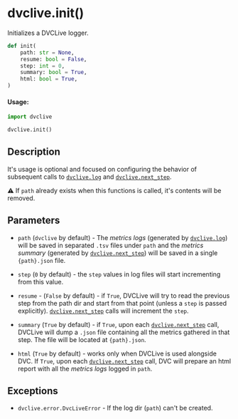 # dvclive.init()

Initializes a DVCLive logger.

```py
def init(
    path: str = None,
    resume: bool = False,
    step: int = 0,
    summary: bool = True,
    html: bool = True,
)
```

#### Usage:

```py
import dvclive

dvclive.init()
```

## Description

It's usage is optional and focused on configuring the behavior of subsequent
calls to [`dvclive.log`](/doc/dvclive/api-reference/log) and
[`dvclive.next_step`](/doc/dvclive/api-reference/next_step).

⚠️ If `path` already exists when this functions is called, it's contents will be
removed.

## Parameters

- `path` (`dvclive` by default) - The _metrics logs_ (generated by
  [`dvclive.log`](/doc/dvclive/api-reference/log)) will be saved in separated
  `.tsv` files under `path` and the _metrics summary_ (generated by
  [`dvclive.next_step`](/doc/dvclive/api-reference/next_step)) will be saved in
  a single `{path}.json` file.

- `step` (`0` by default) - the `step` values in log files will start
  incrementing from this value.

- `resume` - (`False` by default) - if `True`, DVCLive will try to read the
  previous step from the path dir and start from that point (unless a `step` is
  passed explicitly).
  [`dvclive.next_step`](/doc/dvclive/api-reference/next_step) calls will
  increment the `step`.

- `summary` (`True` by default) - if `True`, upon each
  [`dvclive.next_step`](/doc/dvclive/api-reference/next_step) call, DVCLive will
  dump a `.json` file containing all the metrics gathered in that step. The file
  will be located at `{path}.json`.

- `html` (`True` by default) - works only when DVCLive is used alongside DVC. If
  `True`, upon each [`dvclive.next_step`](/doc/dvclive/api-reference/next_step)
  call, DVC will prepare an html report with all the _metrics logs_ logged in
  `path`.

## Exceptions

- `dvclive.error.DvcLiveError` - If the log dir (`path`) can't be created.
